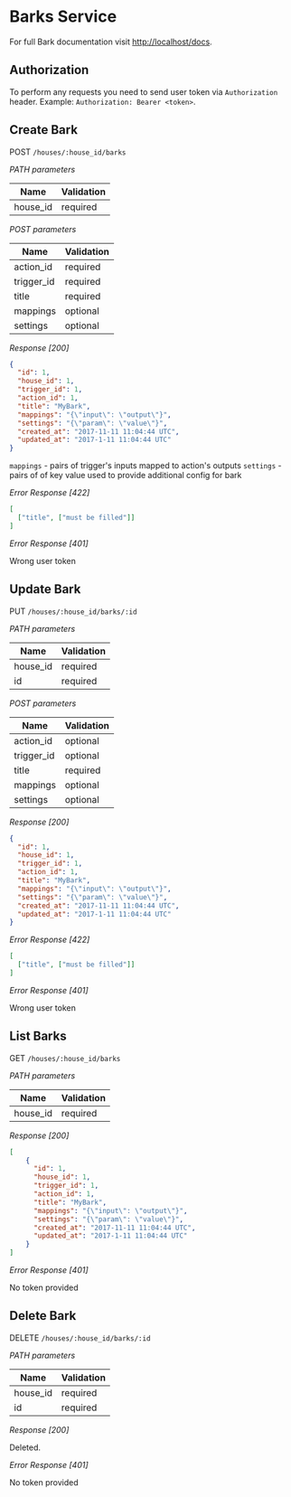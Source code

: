 # Barks Service

For full Bark documentation visit [http://localhost/docs](http://localhost/docs).

## Authorization

To perform any requests you need to send user token via `Authorization` header. Example:
`Authorization: Bearer <token>`.

## Create Bark

POST `/houses/:house_id/barks`

*PATH parameters*

Name         | Validation
------------ | ------------- 
house_id     | required


*POST parameters*

Name            | Validation
------------    | -------------
action_id       | required 
trigger_id      | required 
title           | required
mappings        | optional
settings        | optional

*Response [200]*

```json
{
  "id": 1,
  "house_id": 1,
  "trigger_id": 1,
  "action_id": 1,
  "title": "MyBark",
  "mappings": "{\"input\": \"output\"}",
  "settings": "{\"param\": \"value\"}",
  "created_at": "2017-11-11 11:04:44 UTC",
  "updated_at": "2017-1-11 11:04:44 UTC"
}
```

`mappings` - pairs of trigger's inputs mapped to action's outputs
`settings` - pairs of of key value used to provide additional config for bark

*Error Response [422]*

```json
[
  ["title", ["must be filled"]]
]
```

*Error Response [401]*

Wrong user token

## Update Bark

PUT `/houses/:house_id/barks/:id`

*PATH parameters*

Name         | Validation
------------ | ------------- 
house_id     | required
id           | required


*POST parameters*

Name          | Validation
------------  | -------------
action_id       | optional 
trigger_id      | optional 
title           | required
mappings        | optional
settings        | optional

*Response [200]*

```json
{
  "id": 1,
  "house_id": 1,
  "trigger_id": 1,
  "action_id": 1,
  "title": "MyBark",
  "mappings": "{\"input\": \"output\"}",
  "settings": "{\"param\": \"value\"}",
  "created_at": "2017-11-11 11:04:44 UTC",
  "updated_at": "2017-1-11 11:04:44 UTC"
}
```

*Error Response [422]*

```json
[
  ["title", ["must be filled"]]
]
```

*Error Response [401]*

Wrong user token

## List Barks

GET `/houses/:house_id/barks`

*PATH parameters*

Name         | Validation
------------ | ------------- 
house_id     | required

*Response [200]*

```json
[
    {
      "id": 1,
      "house_id": 1,
      "trigger_id": 1,
      "action_id": 1,
      "title": "MyBark",
      "mappings": "{\"input\": \"output\"}",
      "settings": "{\"param\": \"value\"}",
      "created_at": "2017-11-11 11:04:44 UTC",
      "updated_at": "2017-1-11 11:04:44 UTC"
    }
]
```

*Error Response [401]*

No token provided

## Delete Bark

DELETE `/houses/:house_id/barks/:id`


*PATH parameters*

Name         | Validation
------------ | ------------- 
house_id     | required
id           | required

*Response [200]*

Deleted.

*Error Response [401]*

No token provided